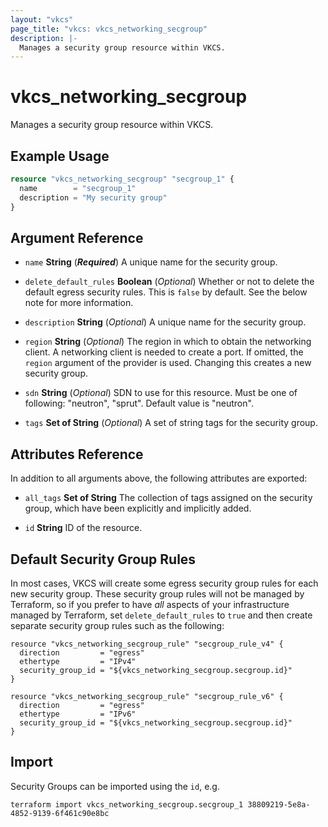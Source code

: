 ```yaml
---
layout: "vkcs"
page_title: "vkcs: vkcs_networking_secgroup"
description: |-
  Manages a security group resource within VKCS.
---
```


# vkcs_networking_secgroup

Manages a security group resource within VKCS.

## Example Usage
```terraform
resource "vkcs_networking_secgroup" "secgroup_1" {
  name        = "secgroup_1"
  description = "My security group"
}
```

## Argument Reference
- `name` **String** (***Required***) A unique name for the security group.

- `delete_default_rules` **Boolean** (*Optional*) Whether or not to delete the default egress security rules. This is `false` by default. See the below note for more information.

- `description` **String** (*Optional*) A unique name for the security group.

- `region` **String** (*Optional*) The region in which to obtain the networking client. A networking client is needed to create a port. If omitted, the `region` argument of the provider is used. Changing this creates a new security group.

- `sdn` **String** (*Optional*) SDN to use for this resource. Must be one of following: "neutron", "sprut". Default value is "neutron".

- `tags` <strong>Set of </strong>**String** (*Optional*) A set of string tags for the security group.


## Attributes Reference
In addition to all arguments above, the following attributes are exported:
- `all_tags` <strong>Set of </strong>**String** The collection of tags assigned on the security group, which have been explicitly and implicitly added.

- `id` **String** ID of the resource.



## Default Security Group Rules

In most cases, VKCS will create some egress security group rules for each
new security group. These security group rules will not be managed by
Terraform, so if you prefer to have *all* aspects of your infrastructure
managed by Terraform, set `delete_default_rules` to `true` and then create
separate security group rules such as the following:

```hcl
resource "vkcs_networking_secgroup_rule" "secgroup_rule_v4" {
  direction         = "egress"
  ethertype         = "IPv4"
  security_group_id = "${vkcs_networking_secgroup.secgroup.id}"
}

resource "vkcs_networking_secgroup_rule" "secgroup_rule_v6" {
  direction         = "egress"
  ethertype         = "IPv6"
  security_group_id = "${vkcs_networking_secgroup.secgroup.id}"
}
```

## Import

Security Groups can be imported using the `id`, e.g.

```shell
terraform import vkcs_networking_secgroup.secgroup_1 38809219-5e8a-4852-9139-6f461c90e8bc
```
